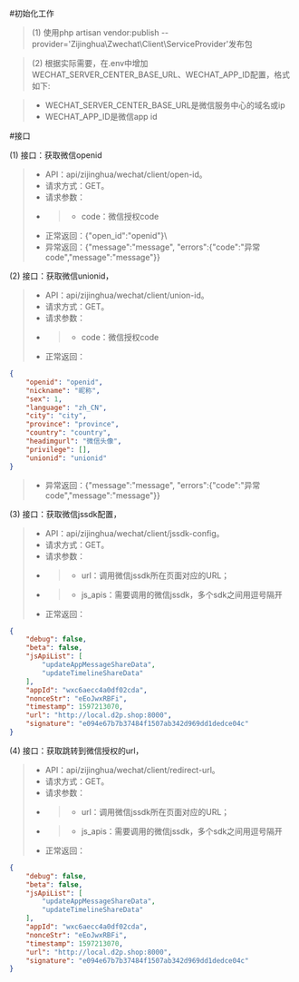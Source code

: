 #初始化工作

>(1) 使用php artisan vendor:publish --provider='Zijinghua\Zwechat\Client\ServiceProvider'发布包

>(2) 根据实际需要，在.env中增加WECHAT_SERVER_CENTER_BASE_URL、WECHAT_APP_ID配置，格式如下:

 > - WECHAT_SERVER_CENTER_BASE_URL是微信服务中心的域名或ip
 > - WECHAT_APP_ID是微信app id
 
 #接口

(1) 接口：获取微信openid
>- API：api/zijinghua/wechat/client/open-id。
>- 请求方式：GET。
>- 请求参数：
>- >- code：微信授权code
>- 正常返回：{"open_id":"openid"}\
>- 异常返回：{"message":"message", "errors":{"code":"异常code","message":"message"}}

(2) 接口：获取微信unionid，
>- API：api/zijinghua/wechat/client/union-id。
>- 请求方式：GET。
>- 请求参数：
>- >- code：微信授权code
>- 正常返回：
```json
{
    "openid": "openid",
    "nickname": "昵称",
    "sex": 1,
    "language": "zh_CN",
    "city": "city",
    "province": "province",
    "country": "country",
    "headimgurl": "微信头像",
    "privilege": [],
    "unionid": "unionid"
}
```
                 
>- 异常返回：{"message":"message", "errors":{"code":"异常code","message":"message"}}

(3) 接口：获取微信jssdk配置，
>- API：api/zijinghua/wechat/client/jssdk-config。
>- 请求方式：GET。
>- 请求参数：
>- >- url：调用微信jssdk所在页面对应的URL；
>- >- js_apis：需要调用的微信jssdk，多个sdk之间用逗号隔开
>- 正常返回：
```json
{
    "debug": false,
    "beta": false,
    "jsApiList": [
        "updateAppMessageShareData",
        "updateTimelineShareData"
    ],
    "appId": "wxc6aecc4a0df02cda",
    "nonceStr": "eEoJwxRBFi",
    "timestamp": 1597213070,
    "url": "http://local.d2p.shop:8000",
    "signature": "e094e67b7b37484f1507ab342d969dd1dedce04c"
}
```


(4) 接口：获取跳转到微信授权的url，
>- API：api/zijinghua/wechat/client/redirect-url。
>- 请求方式：GET。
>- 请求参数：
>- >- url：调用微信jssdk所在页面对应的URL；
>- >- js_apis：需要调用的微信jssdk，多个sdk之间用逗号隔开
>- 正常返回：
```json
{
    "debug": false,
    "beta": false,
    "jsApiList": [
        "updateAppMessageShareData",
        "updateTimelineShareData"
    ],
    "appId": "wxc6aecc4a0df02cda",
    "nonceStr": "eEoJwxRBFi",
    "timestamp": 1597213070,
    "url": "http://local.d2p.shop:8000",
    "signature": "e094e67b7b37484f1507ab342d969dd1dedce04c"
}
```
